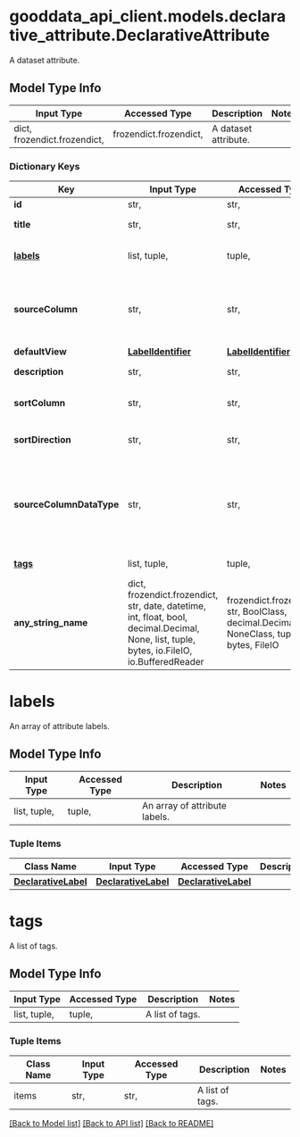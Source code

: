 # gooddata_api_client.models.declarative_attribute.DeclarativeAttribute

A dataset attribute.

## Model Type Info
Input Type | Accessed Type | Description | Notes
------------ | ------------- | ------------- | -------------
dict, frozendict.frozendict,  | frozendict.frozendict,  | A dataset attribute. | 

### Dictionary Keys
Key | Input Type | Accessed Type | Description | Notes
------------ | ------------- | ------------- | ------------- | -------------
**id** | str,  | str,  | Attribute ID. | 
**title** | str,  | str,  | Attribute title. | 
**[labels](#labels)** | list, tuple,  | tuple,  | An array of attribute labels. | 
**sourceColumn** | str,  | str,  | A name of the source column that is the primary label | 
**defaultView** | [**LabelIdentifier**](LabelIdentifier.md) | [**LabelIdentifier**](LabelIdentifier.md) |  | [optional] 
**description** | str,  | str,  | Attribute description. | [optional] 
**sortColumn** | str,  | str,  | Attribute sort column. | [optional] 
**sortDirection** | str,  | str,  | Attribute sort direction. | [optional] must be one of ["ASC", "DESC", ] 
**sourceColumnDataType** | str,  | str,  | A type of the source column | [optional] must be one of ["INT", "STRING", "DATE", "NUMERIC", "TIMESTAMP", "TIMESTAMP_TZ", "BOOLEAN", ] 
**[tags](#tags)** | list, tuple,  | tuple,  | A list of tags. | [optional] 
**any_string_name** | dict, frozendict.frozendict, str, date, datetime, int, float, bool, decimal.Decimal, None, list, tuple, bytes, io.FileIO, io.BufferedReader | frozendict.frozendict, str, BoolClass, decimal.Decimal, NoneClass, tuple, bytes, FileIO | any string name can be used but the value must be the correct type | [optional]

# labels

An array of attribute labels.

## Model Type Info
Input Type | Accessed Type | Description | Notes
------------ | ------------- | ------------- | -------------
list, tuple,  | tuple,  | An array of attribute labels. | 

### Tuple Items
Class Name | Input Type | Accessed Type | Description | Notes
------------- | ------------- | ------------- | ------------- | -------------
[**DeclarativeLabel**](DeclarativeLabel.md) | [**DeclarativeLabel**](DeclarativeLabel.md) | [**DeclarativeLabel**](DeclarativeLabel.md) |  | 

# tags

A list of tags.

## Model Type Info
Input Type | Accessed Type | Description | Notes
------------ | ------------- | ------------- | -------------
list, tuple,  | tuple,  | A list of tags. | 

### Tuple Items
Class Name | Input Type | Accessed Type | Description | Notes
------------- | ------------- | ------------- | ------------- | -------------
items | str,  | str,  | A list of tags. | 

[[Back to Model list]](../../README.md#documentation-for-models) [[Back to API list]](../../README.md#documentation-for-api-endpoints) [[Back to README]](../../README.md)
